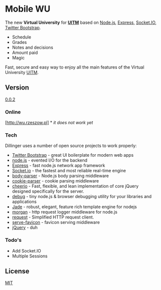 # Mobile WU

The new **Virtual University** for **[UITM]** based on [Node.js], [Express], [Socket.IO], [Twitter Bootstrap].

 * Schedule
 * Grades
 * Notes and decisions
 * Amount paid
 * Magic

Fast, secure and easy way to enjoy all the main features of the Virtual University [UITM].

## Version ##
[0.0.2](HISTORY.md)

### Online
[http://wu.rzeszow.pl] * *it does not work yet*

### Tech
Dillinger uses a number of open source projects to work properly:

* [Twitter Bootstrap] - great UI boilerplate for modern web apps
* [node.js] - evented I/O for the backend
* [Express] - fast node.js network app framework
* [Socket.io] - the fastest and most reliable real-time engine
* [body-parser] - Node.js body parsing middleware
* [cookie-parser] - cookie parsing middleware
* [cheerio] - Fast, flexible, and lean implementation of core jQuery designed specifically for the server.
* [debug] - tiny node.js & browser debugging utility for your libraries and applications
* [Jade] - robust, elegant, feature rich template engine for nodejs
* [morgan] - http request logger middleware for node.js
* [request] - Simplified HTTP request client.
* [serve-favicon] - favicon serving middleware
* [jQuery] - duh


### Todo's

 - Add Socket.IO
 - Multiple Sessions


License
----

[MIT](LICENSE)


[Node.js]:http://nodejs.org
[Twitter Bootstrap]:http://twitter.github.com/bootstrap/
[jQuery]:http://jquery.com
[@kalinichenk0]:http://twitter.com/kalinichenk0
[Express]:http://expressjs.com
[body-parser]:https://github.com/expressjs/body-parser
[cookie-parser]:https://github.com/expressjs/cookie-parser
[cheerio]:https://github.com/cheeriojs/cheerio
[debug]:https://github.com/visionmedia/debug
[Socket.IO]:http://socket.io
[Jade]:https://github.com/jadejs/jade
[morgan]:https://github.com/expressjs/morgan
[request]:https://github.com/request/request
[serve-favicon]:https://github.com/expressjs/serve-favicon
[UITM]:https://wsiz.rzeszow.pl/
[http://wu.rzeszow.pl]:http://wu.rzeszow.pl/